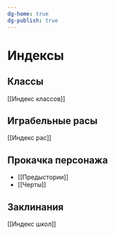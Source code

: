 ```yaml
---
dg-home: true
dg-publish: true
---
```

# Индексы 
## Классы

[[Индекс классов]]

## Играбельные расы

[[Индекс рас]]

## Прокачка персонажа

- [[Предыстории]]
- [[Черты]]

## Заклинания

[[Индекс школ]]